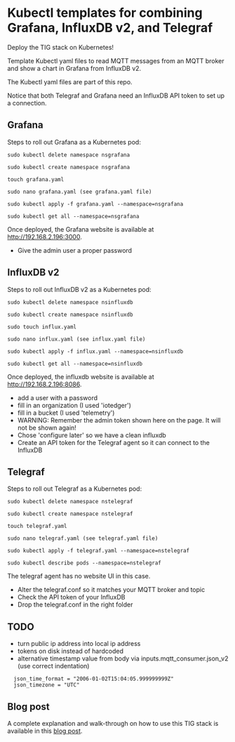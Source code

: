 # Kubectl templates for combining Grafana, InfluxDB v2, and Telegraf 

Deploy the TIG stack on Kubernetes!

Template Kubectl yaml files to read MQTT messages from an MQTT broker and show a chart in Grafana from InfluxDB v2.

The Kubectl yaml files are part of this repo.

Notice that both Telegraf and Grafana need an InfluxDB API token to set up a connection.

## Grafana

Steps to roll out Grafana as a Kubernetes pod:

```
sudo kubectl delete namespace nsgrafana

sudo kubectl create namespace nsgrafana

touch grafana.yaml

sudo nano grafana.yaml (see grafana.yaml file)

sudo kubectl apply -f grafana.yaml --namespace=nsgrafana

sudo kubectl get all --namespace=nsgrafana
```

Once deployed, the Grafana website is available at http://192.168.2.196:3000.

* Give the admin user a proper password

## InfluxDB v2

Steps to roll out InfluxDB v2 as a Kubernetes pod:

```
sudo kubectl delete namespace nsinfluxdb

sudo kubectl create namespace nsinfluxdb

sudo touch influx.yaml

sudo nano influx.yaml (see influx.yaml file)

sudo kubectl apply -f influx.yaml --namespace=nsinfluxdb

sudo kubectl get all --namespace=nsinfluxdb
``` 

Once deployed, the influxdb website is available at http://192.168.2.196:8086.

* add a user with a password
* fill in an organization (I used 'iotedger')
* fill in a bucket (I used 'telemetry')
* WARNING: Remember the admin token shown here on the page. It will not be shown again! 
* Chose 'configure later' so we have a clean influxdb
* Create an API token for the Telegraf agent so it can connect to the InfluxDB

## Telegraf

Steps to roll out Telegraf as a Kubernetes pod:

```
sudo kubectl delete namespace nstelegraf

sudo kubectl create namespace nstelegraf

touch telegraf.yaml

sudo nano telegraf.yaml (see telegraf.yaml file)

sudo kubectl apply -f telegraf.yaml --namespace=nstelegraf

sudo kubectl describe pods --namespace=nstelegraf
```

The telegraf agent has no website UI in this case.

* Alter the telegraf.conf so it matches your MQTT broker and topic
* Check the API token of your InfluxDB
* Drop the telegraf.conf in the right folder

## TODO

* turn public ip address into local ip address
* tokens on disk instead of hardcoded
* alternative timestamp value from body via inputs.mqtt_consumer.json_v2 (use correct indentation)

```
  json_time_format = "2006-01-02T15:04:05.999999999Z"
  json_timezone = "UTC"
```

## Blog post

A complete explanation and walk-through on how to use this TIG stack is available in this [blog post](https://sandervandevelde.wordpress.com/2025/05/29/azure-iot-operations-local-dashboard-based-on-tig-stack/).

